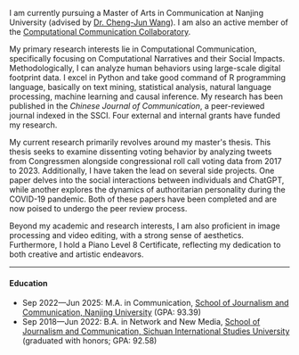 I am currently pursuing a Master of Arts in Communication at Nanjing University (advised by [Dr. Cheng-Jun Wang](https://chengjun.github.io/)). I am also an active member of the [Computational Communication Collaboratory](https://computational-communication.com/).

My primary research interests lie in Computational Communication, specifically focusing on Computational Narratives and their Social Impacts. Methodologically, I can analyze human behaviors using large-scale digital footprint data. I excel in Python and take good command of R programming language, basically on text mining, statistical analysis, natural language processing, machine learning and causal inference. My research has been published in the _Chinese Journal of Communication_, a peer-reviewed journal indexed in the SSCI. Four external and internal grants have funded my research.

My current research primarily revolves around my master's thesis. This thesis seeks to examine dissenting voting behavior by analyzing tweets from Congressmen alongside congressional roll call voting data from 2017 to 2023. Additionally, I have taken the lead on several side projects. One paper delves into the social interactions between individuals and ChatGPT, while another explores the dynamics of authoritarian personality during the COVID-19 pandemic. Both of these papers have been completed and are now poised to undergo the peer review process.

Beyond my academic and research interests, I am also proficient in image processing and video editing, with a strong sense of aesthetics. Furthermore, I hold a Piano Level 8 Certificate, reflecting my dedication to both creative and artistic endeavors.

------

#### Education

- Sep 2022—Jun 2025: M.A. in Communication, [School of Journalism and Communication, Nanjing University](https://jc.nju.edu.cn/) (GPA: 93.39)
- Sep 2018—Jun 2022: B.A. in Network and New Media, [School of Journalism and Communication, Sichuan International Studies University](https://media.sisu.edu.cn/) (graduated with honors; GPA: 92.58)
